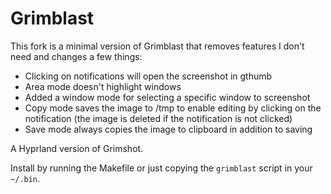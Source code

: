 # Grimblast

This fork is a minimal version of Grimblast that removes features I don't need
and changes a few things:
- Clicking on notifications will open the screenshot in gthumb
- Area mode doesn't highlight windows
- Added a window mode for selecting a specific window to screenshot
- Copy mode saves the image to /tmp to enable editing by clicking on the
notification (the image is deleted if the notification is not clicked)
- Save mode always copies the image to clipboard in addition to saving

A Hyprland version of Grimshot.

Install by running the Makefile or just copying the `grimblast` script in your
`~/.bin`.

